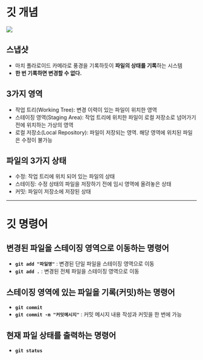 # 깃 개념

![](https://encrypted-tbn0.gstatic.com/images?q=tbn:ANd9GcT2aRJR6dWUGsjhkUzKkGp-3787npBEJcJblg&s)

## 스냅샷
- 마치 폴라로이드 카메라로 풍경을 기록하듯이 **파일의 상태를 기록**하는 시스템
- **한 번 기록하면 변경할 수 없다.**

## 3가지 영역
- 작업 트리(Working Tree): 변경 이력이 있는 파일이 위치한 영역
- 스테이징 영역(Staging Area): 작업 트리에 위치한 파일이 로컬 저장소로 넘어가기 전에 위치하는 가상의 영역
- 로컬 저장소(Local Repository): 파일이 저장되는 영역. 해당 영역에 위치된 파일은 수정이 불가능

## 파일의 3가지 상태
- 수정: 작업 트리에 위치 되어 있는 파일의 상태
- 스테이징: 수정 상태의 파일을 저장하기 전에 임시 영역에 올려놓은 상태
- 커밋: 파일이 저장소에 저장된 상태

---

# 깃 명령어

## 변경된 파일을 스테이징 영역으로 이동하는 명령어
- **`git add "파일명"`** : 변경된 단일 파일을 스테이징 영역으로 이동
- **`git add .`** : 변경된 전체 파일을 스테이징 영역으로 이동
## 스테이징 영역에 있는 파일을 기록(커밋)하는 명령어
- **`git commit`**
- **`git commit -m "커밋메시지"`** : 커밋 메시지 내용 작성과 커밋을 한 번에 가능
## 현재 파일 상태를 출력하는 명령어
- **`git status`**

